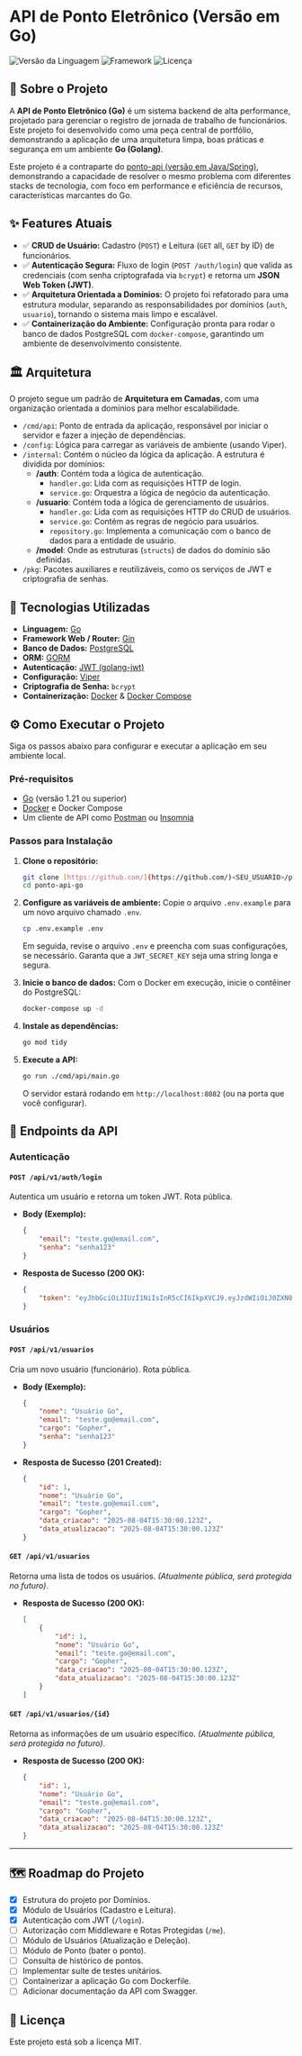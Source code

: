 # API de Ponto Eletrônico (Versão em Go)

![Versão da Linguagem](https://img.shields.io/badge/go-1.21+-blue.svg) ![Framework](https://img.shields.io/badge/Gin-v1.9-cyan.svg) ![Licença](https://img.shields.io/badge/license-MIT-green.svg)

## 📖 Sobre o Projeto

A **API de Ponto Eletrônico (Go)** é um sistema backend de alta performance, projetado para gerenciar o registro de jornada de trabalho de funcionários. Este projeto foi desenvolvido como uma peça central de portfólio, demonstrando a aplicação de uma arquitetura limpa, boas práticas e segurança em um ambiente **Go (Golang)**.

Este projeto é a contraparte do [ponto-api (versão em Java/Spring)](<!-- URL_PARA_SEU_REPO_JAVA_AQUI -->), demonstrando a capacidade de resolver o mesmo problema com diferentes stacks de tecnologia, com foco em performance e eficiência de recursos, características marcantes do Go.

## ✨ Features Atuais

* ✅ **CRUD de Usuário:** Cadastro (`POST`) e Leitura (`GET` all, `GET` by ID) de funcionários.
* ✅ **Autenticação Segura:** Fluxo de login (`POST /auth/login`) que valida as credenciais (com senha criptografada via `bcrypt`) e retorna um **JSON Web Token (JWT)**.
* ✅ **Arquitetura Orientada a Domínios:** O projeto foi refatorado para uma estrutura modular, separando as responsabilidades por domínios (`auth`, `usuario`), tornando o sistema mais limpo e escalável.
* ✅ **Containerização do Ambiente:** Configuração pronta para rodar o banco de dados PostgreSQL com `docker-compose`, garantindo um ambiente de desenvolvimento consistente.

## 🏛️ Arquitetura

O projeto segue um padrão de **Arquitetura em Camadas**, com uma organização orientada a domínios para melhor escalabilidade.

* `/cmd/api`: Ponto de entrada da aplicação, responsável por iniciar o servidor e fazer a injeção de dependências.
* `/config`: Lógica para carregar as variáveis de ambiente (usando Viper).
* `/internal`: Contém o núcleo da lógica da aplicação. A estrutura é dividida por domínios:
    * **/auth**: Contém toda a lógica de autenticação.
        * `handler.go`: Lida com as requisições HTTP de login.
        * `service.go`: Orquestra a lógica de negócio da autenticação.
    * **/usuario**: Contém toda a lógica de gerenciamento de usuários.
        * `handler.go`: Lida com as requisições HTTP do CRUD de usuários.
        * `service.go`: Contém as regras de negócio para usuários.
        * `repository.go`: Implementa a comunicação com o banco de dados para a entidade de usuário.
    * **/model**: Onde as estruturas (`structs`) de dados do domínio são definidas.
* `/pkg`: Pacotes auxiliares e reutilizáveis, como os serviços de JWT e criptografia de senhas.

## 🚀 Tecnologias Utilizadas

* **Linguagem:** [Go](https://go.dev/)
* **Framework Web / Router:** [Gin](https://github.com/gin-gonic/gin)
* **Banco de Dados:** [PostgreSQL](https://www.postgresql.org/)
* **ORM:** [GORM](https://gorm.io/)
* **Autenticação:** [JWT (golang-jwt)](https://github.com/golang-jwt/jwt)
* **Configuração:** [Viper](https://github.com/spf13/viper)
* **Criptografia de Senha:** `bcrypt`
* **Containerização:** [Docker](https://www.docker.com/) & [Docker Compose](https://docs.docker.com/compose/)

## ⚙️ Como Executar o Projeto

Siga os passos abaixo para configurar e executar a aplicação em seu ambiente local.

### Pré-requisitos

* [Go](https://go.dev/dl/) (versão 1.21 ou superior)
* [Docker](https://www.docker.com/products/docker-desktop/) e Docker Compose
* Um cliente de API como [Postman](https://www.postman.com/) ou [Insomnia](https://insomnia.rest/)

### Passos para Instalação

1.  **Clone o repositório:**
    <!-- Lembre-se de substituir <SEU_USUARIO> pelo seu nome de usuário do GitHub -->
    ```bash
    git clone [https://github.com/](https://github.com/)<SEU_USUARIO>/ponto-api-go.git
    cd ponto-api-go
    ```

2.  **Configure as variáveis de ambiente:**
    Copie o arquivo `.env.example` para um novo arquivo chamado `.env`.
    ```bash
    cp .env.example .env
    ```
    Em seguida, revise o arquivo `.env` e preencha com suas configurações, se necessário. Garanta que a `JWT_SECRET_KEY` seja uma string longa e segura.

3.  **Inicie o banco de dados:**
    Com o Docker em execução, inicie o contêiner do PostgreSQL:
    ```bash
    docker-compose up -d
    ```

4.  **Instale as dependências:**
    ```bash
    go mod tidy
    ```

5.  **Execute a API:**
    ```bash
    go run ./cmd/api/main.go
    ```
    O servidor estará rodando em `http://localhost:8082` (ou na porta que você configurar).

## 📖 Endpoints da API

### Autenticação

#### `POST /api/v1/auth/login`
Autentica um usuário e retorna um token JWT. Rota pública.

* **Body (Exemplo):**
    ```json
    {
        "email": "teste.go@email.com",
        "senha": "senha123"
    }
    ```
* **Resposta de Sucesso (200 OK):**
    ```json
    {
        "token": "eyJhbGciOiJIUzI1NiIsInR5cCI6IkpXVCJ9.eyJzdWIiOiJ0ZXN0ZS5nb..."
    }
    ```

### Usuários

#### `POST /api/v1/usuarios`
Cria um novo usuário (funcionário). Rota pública.

* **Body (Exemplo):**
    ```json
    {
        "nome": "Usuário Go",
        "email": "teste.go@email.com",
        "cargo": "Gopher",
        "senha": "senha123"
    }
    ```
* **Resposta de Sucesso (201 Created):**
    ```json
    {
        "id": 1,
        "nome": "Usuário Go",
        "email": "teste.go@email.com",
        "cargo": "Gopher",
        "data_criacao": "2025-08-04T15:30:00.123Z",
        "data_atualizacao": "2025-08-04T15:30:00.123Z"
    }
    ```

#### `GET /api/v1/usuarios`
Retorna uma lista de todos os usuários. *(Atualmente pública, será protegida no futuro)*.

* **Resposta de Sucesso (200 OK):**
    ```json
    [
        {
            "id": 1,
            "nome": "Usuário Go",
            "email": "teste.go@email.com",
            "cargo": "Gopher",
            "data_criacao": "2025-08-04T15:30:00.123Z",
            "data_atualizacao": "2025-08-04T15:30:00.123Z"
        }
    ]
    ```

#### `GET /api/v1/usuarios/{id}`
Retorna as informações de um usuário específico. *(Atualmente pública, será protegida no futuro)*.

* **Resposta de Sucesso (200 OK):**
    ```json
    {
        "id": 1,
        "nome": "Usuário Go",
        "email": "teste.go@email.com",
        "cargo": "Gopher",
        "data_criacao": "2025-08-04T15:30:00.123Z",
        "data_atualizacao": "2025-08-04T15:30:00.123Z"
    }
    ```

---

## 🗺️ Roadmap do Projeto

* [x] Estrutura do projeto por Domínios.
* [x] Módulo de Usuários (Cadastro e Leitura).
* [x] Autenticação com JWT (`/login`).
* [ ] Autorização com Middleware e Rotas Protegidas (`/me`).
* [ ] Módulo de Usuários (Atualização e Deleção).
* [ ] Módulo de Ponto (bater o ponto).
* [ ] Consulta de histórico de pontos.
* [ ] Implementar suíte de testes unitários.
* [ ] Containerizar a aplicação Go com Dockerfile.
* [ ] Adicionar documentação da API com Swagger.

## 📄 Licença

Este projeto está sob a licença MIT.

